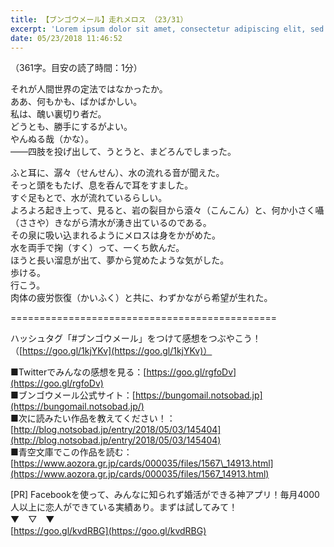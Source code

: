 ```yaml
---
title: 【ブンゴウメール】走れメロス （23/31）
excerpt: 'Lorem ipsum dolor sit amet, consectetur adipiscing elit, sed do eiusmod tempor incididunt ut labore et dolore magna aliqua. Praesent elementum facilisis leo vel fringilla est ullamcorper eget. At imperdiet dui accumsan sit amet nulla facilisi morbi tempus.'
date: 05/23/2018 11:46:52
---
```


（361字。目安の読了時間：1分）  
  
  
それが人間世界の定法ではなかったか。  
ああ、何もかも、ばかばかしい。  
私は、醜い裏切り者だ。  
どうとも、勝手にするがよい。  
やんぬる哉（かな）。  
――四肢を投げ出して、うとうと、まどろんでしまった。  
  
  
 ふと耳に、潺々（せんせん）、水の流れる音が聞えた。  
そっと頭をもたげ、息を呑んで耳をすました。  
すぐ足もとで、水が流れているらしい。  
よろよろ起き上って、見ると、岩の裂目から滾々（こんこん）と、何か小さく囁（ささや）きながら清水が湧き出ているのである。  
その泉に吸い込まれるようにメロスは身をかがめた。  
水を両手で掬（すく）って、一くち飲んだ。  
ほうと長い溜息が出て、夢から覚めたような気がした。  
歩ける。  
行こう。  
肉体の疲労恢復（かいふく）と共に、わずかながら希望が生れた。  
  
\==============================\================  
  
ハッシュタグ「#ブンゴウメール」をつけて感想をつぶやこう！（[https://goo.gl/1kjYKv](https://goo.gl/1kjYKv)）  
  
■Twitterでみんなの感想を見る：[https://goo.gl/rgfoDv](https://goo.gl/rgfoDv)  
■ブンゴウメール公式サイト：[https://bungomail.notsobad.jp](https://bungomail.notsobad.jp/)  
■次に読みたい作品を教えてください！：[http://blog.notsobad.jp/entry/2018/05/03/145404](http://blog.notsobad.jp/entry/2018/05/03/145404)  
■青空文庫でこの作品を読む：[https://www.aozora.gr.jp/cards/000035/files/1567\_14913.html](https://www.aozora.gr.jp/cards/000035/files/1567_14913.html)  
  
\[PR\] Facebookを使って、みんなに知られず婚活ができる神アプリ！毎月4000人以上に恋人ができている実績あり。まずは試してみて！  
▼　▽　▼  
[https://goo.gl/kvdRBG](https://goo.gl/kvdRBG)